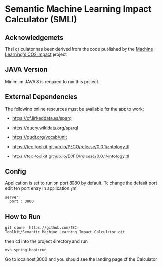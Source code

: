 # Semantic Machine Learning Impact Calculator (SMLI)

## Acknowledgemets 

Thsi calculator has been derived from the code published by the <a href="https://github.com/mlco2/impact">Machine Learning's CO2 Impact</a> project


## JAVA Version

Minimum JAVA 8 is required to run this project. 

## External Dependencies

The following online resources must be available for the app to work: 

- https://cf.linkeddata.es/sparql

- https://query.wikidata.org/sparql

- https://qudt.org/vocab/unit

- https://tec-toolkit.github.io/PECO/release/0.0.1/ontology.ttl

- https://tec-toolkit.github.io/ECFO/release/0.0.1/ontology.ttl

## Config

Application is set to run on port 8080 by default. To change the default port edit teh port entry in  application.yml 

````
server:
  port : 3000
````

## How to Run

````
git clone  https://github.com/TEC-Toolkit/Semantic_Machine_Learning_Impact_Calculator.git
````

then cd into the project directory and run 

````
mvn spring-boot:run
````

Go to localhost:3000 and you should see the landing page of the Calculator